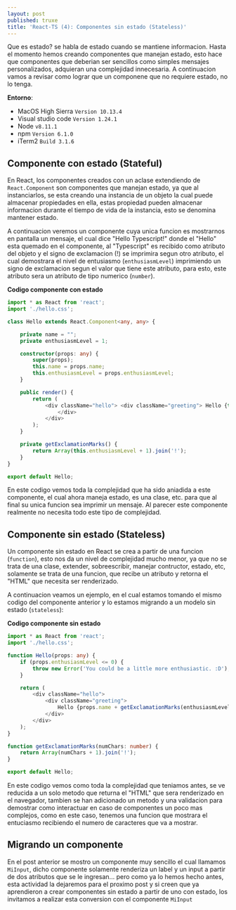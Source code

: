 ```yaml
---
layout: post
published: truxe
title: 'React-TS (4): Componentes sin estado (Stateless)'
---
```

Que es estado? se habla de estado cuando se mantiene informacion. Hasta el momento hemos 
creando componentes que manejan estado, esto hace que componentes que deberian
ser sencillos como simples mensajes personalizados, adquieran una complejidad innecesaria. A continuacion vamos a
revisar como lograr que un componene que no requiere estado, no lo tenga.

**Entorno**:
  - MacOS High Sierra `Version 10.13.4`
  - Visual studio code `Version 1.24.1`
  - Node `v8.11.1`
  - npm `Version 6.1.0`
  - iTerm2 `Build 3.1.6`

## Componente con estado (Stateful)

En React, los componentes creados con un aclase extendiendo de `React.Component` son componentes que manejan estado, ya que al
instanciarlos, se esta creando una instancia de un objeto la cual puede almacenar propiedades en ella, estas propiedad pueden
almacenar informacion durante el tiempo de vida de la instancia, esto se denomina mantener estado.

A continuacion veremos un componente cuya unica funcion es mostrarnos en pantalla un mensaje, el cual dice "Hello Typescript!"
donde el "Hello" esta quemado en el componente, al "Typescript" es recibido como atributo del objeto y el signo de exclamacion (!) 
se imprimira segun otro atributo, el cual demostrara el nivel de entusiasmo (`enthusiasmLevel`) imprimiendo un signo de exclamacion
segun el valor que tiene este atributo, para esto, este atributo sera un atributo de tipo numerico (`number`). 
 
**Codigo componente con estado**
```typescript
import * as React from 'react';
import './hello.css';

class Hello extends React.Component<any, any> {

    private name = "";
    private enthusiasmLevel = 1;

    constructor(props: any) {
        super(props);
        this.name = props.name;
        this.enthusiasmLevel = props.enthusiasmLevel;
    }

    public render() {
        return (
            <div className="hello"> <div className="greeting"> Hello {this.name + this.getExclamationMarks()}
                </div>
            </div> 
        );
    }

    private getExclamationMarks() {
        return Array(this.enthusiasmLevel + 1).join('!');
    }
}

export default Hello;
```

En este codigo vemos toda la complejidad que ha sido aniadida a este componente, el cual ahora maneja estado, es una clase, etc. para
que al final su unica funcion sea imprimir un mensaje. Al parecer este componente realmente no necesita todo este tipo de complejidad.

## Componente sin estado (Stateless)

Un componente sin estado en React se crea a partir de una funcion (`function`), esto nos da un nivel de complejidad mucho menor, ya que
no se trata de una clase, extender, sobreescribir, manejar contructor, estado, etc, solamente se trata de una funcion, que recibe un
atributo y retorna el "HTML" que necesita ser renderizado.

A continuacion veamos un ejemplo, en el cual estamos tomando el mismo codigo del componente anterior y lo estamos migrando a un modelo 
sin estado (`stateless`): 

**Codigo componente sin estado**

```typescript
import * as React from 'react';
import './hello.css';

function Hello(props: any) {
    if (props.enthusiasmLevel <= 0) {
        throw new Error('You could be a little more enthusiastic. :D');
    }

    return (
        <div className="hello">
            <div className="greeting">
                Hello {props.name + getExclamationMarks(enthusiasmLevel)}
            </div>
        </div>
    );
}

function getExclamationMarks(numChars: number) {
    return Array(numChars + 1).join('!');
}

export default Hello;
```

En este codigo vemos como toda la complejidad que teniamos antes, se ve reducida a un solo metodo que returna el "HTML" que sera renderizado
en el navegador, tambien se han adicionado un metodo y una validacion para demostrar como interactuar en caso de componentes un poco mas
complejos, como en este caso, tenemos una funcion que mostrara el entuciasmo recibiendo el numero de caracteres que va a mostrar.

## Migrando un componente

En el post anterior se mostro un componente muy sencillo el cual llamamos `MiInput`, dicho componente solamente renderiza un label y un input
a partir de dos atributos que se le ingresan... pero como ya lo hemos hecho antes, esta actividad la dejaremos para el proximo post y si creen
que ya aprendieron a crear componentes sin estado a partir de uno con estado, los invitamos a realizar esta conversion con el componente `MiInput`

